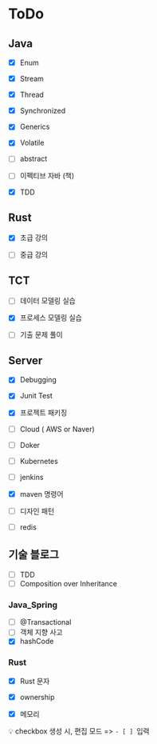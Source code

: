 # ToDo



## Java

- [x] Enum
- [x] Stream
- [x] Thread
- [x] Synchronized
- [x] Generics
- [x] Volatile
- [ ] abstract
- [ ] 이펙티브 자바 (책)
- [x] TDD



## Rust

- [x] 초급 강의
- [ ] 중급 강의



## TCT

- [ ] 데이터 모델링 실습
- [x] 프로세스 모델링 실습
- [ ] 기출 문제 풀이



## Server

- [x] Debugging
- [x] Junit Test
- [x] 프로젝트 패키징
- [ ] Cloud ( AWS or Naver)
- [ ] Doker
- [ ] Kubernetes

- [ ] jenkins

- [x] maven 명령어

- [ ] 디자인 패턴

- [ ] redis





## 기술 블로그



- [ ] TDD
- [ ] Composition over Inheritance

### Java_Spring

- [ ] @Transactional
- [ ] 객체 지향 사고
- [x] hashCode

### Rust

- [x] Rust 문자
- [x] ownership
- [x] 메모리



:bulb: checkbox 생성 시, 편집 모드 => `- [ ] `입력
